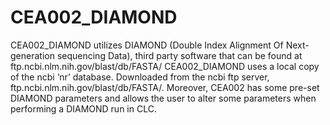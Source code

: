 <h1>CEA002_DIAMOND</h1>

CEA002_DIAMOND utilizes DIAMOND (Double Index Alignment Of Next-generation sequencing Data), third party software that can be found at ftp.ncbi.nlm.nih.gov/blast/db/FASTA/
CEA002_DIAMOND uses a local copy of the ncbi ‘nr’ database. Downloaded from the ncbi ftp server, ftp.ncbi.nlm.nih.gov/blast/db/FASTA/. Moreover, CEA002 has some pre-set DIAMOND parameters and allows the user to alter some parameters when performing a DIAMOND run in CLC.  